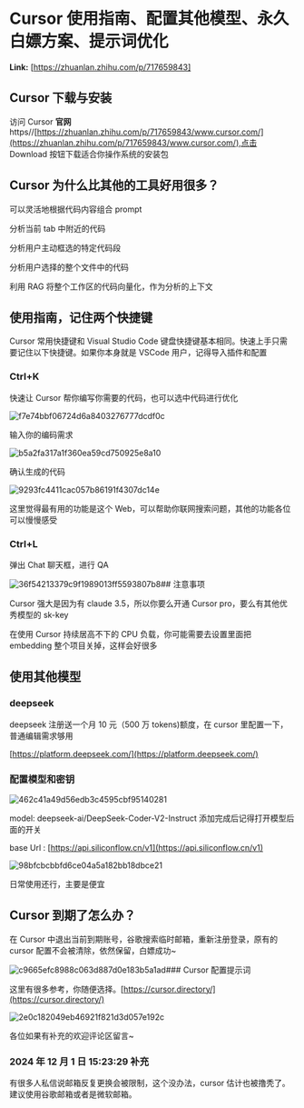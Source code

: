 # Cursor 使用指南、配置其他模型、永久白嫖方案、提示词优化

**Link:** [https://zhuanlan.zhihu.com/p/717659843]
## Cursor 下载与安装

访问 Cursor **官网**https//[https://zhuanlan.zhihu.com/p/717659843/www.cursor.com/](https://zhuanlan.zhihu.com/p/717659843/www.cursor.com/),点击 Download 按钮下载适合你操作系统的安装包

## Cursor 为什么比其他的工具好用很多？

可以灵活地根据代码内容组合 prompt

分析当前 tab 中附近的代码

分析用户主动框选的特定代码段

分析用户选择的整个文件中的代码

利用 RAG 将整个工作区的代码向量化，作为分析的上下文

## 使用指南，记住两个快捷键

Cursor 常用快捷键和 Visual Studio Code 键盘快捷键基本相同。快速上手只需要记住以下快捷键。如果你本身就是 VSCode 用户，记得导入插件和配置

### Ctrl+K

快速让 Cursor 帮你编写你需要的代码，也可以选中代码进行优化

![f7e74bbf06724d6a8403276777dcdf0c](../image/f7e74bbf06724d6a8403276777dcdf0c.jpg)

输入你的编码需求

![b5a2fa317a1f360ea59cd750925e8a10](../image/b5a2fa317a1f360ea59cd750925e8a10.jpg)

确认生成的代码

![9293fc4411cac057b86191f4307dc14e](../image/9293fc4411cac057b86191f4307dc14e.jpg)

这里觉得最有用的功能是这个 Web，可以帮助你联网搜索问题，其他的功能各位可以慢慢感受

### Ctrl+L

弹出 Chat 聊天框，进行 QA

![36f54213379c9f1989013ff5593807b8](../image/36f54213379c9f1989013ff5593807b8.jpg)## 注意事项

Cursor 强大是因为有 claude 3.5，所以你要么开通 Cursor pro，要么有其他优秀模型的 sk-key

在使用 Cursor 持续居高不下的 CPU 负载，你可能需要去设置里面把 embedding 整个项目关掉，这样会好很多

## 使用其他模型

### deepseek

deepseek 注册送一个月 10 元（500 万 tokens)额度，在 cursor 里配置一下，普通编辑需求够用

[https://platform.deepseek.com/](https://platform.deepseek.com/)

### 配置模型和密钥

![462c41a49d56edb3c4595cbf95140281](../image/462c41a49d56edb3c4595cbf95140281.jpg)

model: deepseek-ai/DeepSeek-Coder-V2-Instruct 添加完成后记得打开模型后面的开关

base Url : [https://api.siliconflow.cn/v1](https://api.siliconflow.cn/v1)

![98bfcbcbbfd6ce04a5a182bb18dbce21](../image/98bfcbcbbfd6ce04a5a182bb18dbce21.jpg)

日常使用还行，主要是便宜

## Cursor 到期了怎么办？

在 Cursor 中退出当前到期账号，谷歌搜索临时邮箱，重新注册登录，原有的 cursor 配置不会被清除，依然保留，白嫖成功~

![c9665efc8988c063d887d0e183b5a1ad](../image/c9665efc8988c063d887d0e183b5a1ad.jpg)### Cursor 配置提示词

这里有很多参考，你随便选择。[https://cursor.directory/](https://cursor.directory/)

![2e0c182049eb46921f821d3d057e192c](../image/2e0c182049eb46921f821d3d057e192c.jpg)

各位如果有补充的欢迎评论区留言~

### 2024 年 12 月 1 日 15:23:29 补充

有很多人私信说邮箱反复更换会被限制，这个没办法，cursor 估计也被撸秃了。建议使用谷歌邮箱或者是微软邮箱。
